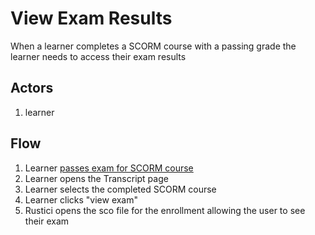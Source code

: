 # View Exam Results

When a learner completes a SCORM course with a passing grade the learner needs to access their exam results

## Actors
1. learner

## Flow
1. Learner [passes exam for SCORM course]
1. Learner opens the Transcript page
1. Learner selects the completed SCORM course
1. Learner clicks "view exam"
1. Rustici opens the sco file for the enrollment allowing the user to see their exam

[passes exam for SCORM course]: ExamCompletion.md

